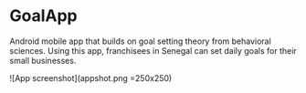 # GoalApp
Android mobile app that builds on goal setting theory from behavioral sciences. Using this app, franchisees in Senegal can set daily goals for their small businesses.

![App screenshot](appshot.png =250x250)


